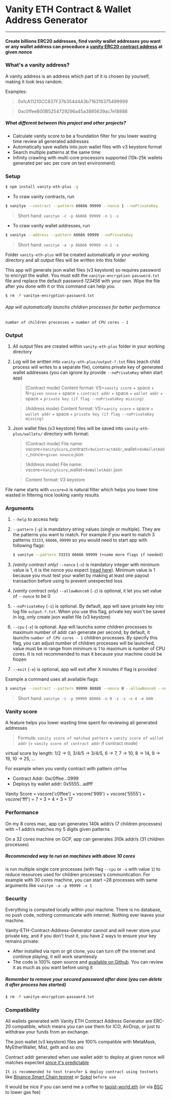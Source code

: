 # Vanity ETH Contract & Wallet Address Generator
---
#### Create billions ERC20 addresses, find vanity wallet addresses you want or any wallet address can proceduce a [vanity ERC20 contract address](https://ethereum.stackexchange.com/questions/760/how-is-the-address-of-an-ethereum-contract-computed) at given nonce

### What's a vanity address?
A vanity address is an address which part of it is chosen by yourself, making it look less random.

Examples:
> 0xfcA11210CC837F37b354d4A3b716316375499999

> 0xc0ffeeB00B5254729296a45a3885639ac7e18888

##### What different between this project and other projects?
- Calculate vanity score to be a foundation filter for you lower wasting time review all generated addresses
- Automatically save wallets into json wallet files with v3 keystore format
- Search multiple patterns at the same time
- Infinity crawling with multi-core processors supported (10k-25k wallets generated per sec per core on test environment)

### Setup
```sh
$ npm install vanity-eth-plus -g
```

- To craw vanity contracts, run
```sh
$ vanitye --contract --pattern 66666 99999 --nonce 1 --noPrivateKey
```
> Short hand: `vanitye -c -p 66666 99999 -n 1 -s`

- To craw vanity wallet addresses, run
```sh
$ vanitye --address --pattern 66666 99999 --noPrivateKey
```
> Short hand: `vanitye -a -p 66666 99999 -n 1 -s`

Folder `vanity-eth-plus` will be created automatically in your working directory and all output files will be written into this folder

This app will generate json wallet files (v3 keystore) so requires password to encrypt the wallet. You must edit the `vanitye-encryption-password.txt` file and replace the default password _123456_ with your own. Wipe the file after you done with it or this command can help you
```sh
$ rm -P vanitye-encryption-password.txt
```

###### App will automatically launchs children processes for better performance
    number of children processes = number of CPU cores - 1

### Output
1. All output files are created within `vanity-eth-plus` folder in your working directory
2. Log will be written into `vanity-eth-plus/output-?.txt` files (each child process will writes to a separate file), contains private key of generated wallet addresses (you can ignore by provide `--noPrivateKey` when start app)
    > (Contract mode) Content format: VS=`vanity score` + space + N=`given nonce` + space + `contract addr` + space + `wallet addr` + space + `private key (if flag --noPrivateKey missing)`

    > (Address mode) Content format: VS=`vanity score` + space + `wallet addr` + space + `private key (if flag --noPrivateKey missing)`
2. Json wallet files (v3 keystore) files will be saved into `vanity-eth-plus/wallets/` directory with format:
    > (Contract mode) File name: vscore=`VanityScore`_contract=`0xContractAddr`_wallet=`0xWalletAddr`_nonce=`given nounce`.json

    > (Address mode) File name: vscore=`VanityScore`_wallet=`0xWalletAddr`.json

    > Content format: V3 keystore

File name starts with `vscore=X` is natural filter which helps you lower time wasted in filtering nice looking vanity results

### Arguments

1. `--help` to access help

2. `--pattern` (`-p`) is mandatory string values (single or multiple). They are the patterns you want to match. For example if you want to match 3 patterns `33333`, `66666`, `99999` so you would need to start app with following flags:
    ```sh
    $ vanitye --pattern 33333 66666 99999 (+some more flags if needed)
    ```

3. _(vanity contract only)_ `--nonce` (`-n`) is mandatory integer with minimum value is 1, it is the nonce you expect ([read here](https://ethereum.stackexchange.com/questions/760/how-is-the-address-of-an-ethereum-contract-computed)). Minimum value is 1 because you must test your wallet by making at least one payout transaction before using to prevent unexpected loss

4. _(vanity contract only)_ `--allowNonce0` (`-z`) is optional, it let you set value of `--nonce` to be 0

5. `--noPrivateKey` (`-s`) is optional. By default, app will save private key into log file `output-?.txt`. When you use this flag, private key won't be saved in log, only create json wallet file (v3 keystore)

6. `--cpu` (`-x`) is optional. App will launchs some children processes to maximum number of addr can generate per second, by default, it launchs `number of CPU cores - 1` children processes. By specify this flag, you can adjust number of children processes will be launched, value must be in range from minimum is 1 to maximum is number of CPU cores. It is not recommended to max it because your machine could be frozen

7. `--exit` (`-e`) is optional, app will exit after X minutes if flag is provided

Example a command uses all available flags:
```sh
$ vanitye --contract --pattern 99999 88888 --nonce 0 --allowNonce0 --noPrivateKey --cpu 4 --exit 600
```

> Short hand: `vanitye -c -p 99999 88888 -n 0 -z -s -x 4 -e 600`
    
### Vanity score
A feature helps you lower wasting time spent for reviewing all generated addresses

> Formula: `vanity score of matched pattern` + `vanity score of wallet addr` (+ `vanity score of contract addr` if contract mode)

virtual score by length: 1/2 → 0, 3/4/5 → 3/4/5, 6 → 7, 7 → 10, 8 → 14, 9 → 19, 10 → 25, ...

For example when you vanity contract with pattern `c0ffee`
- Contract Addr: 0xc0ffee...0999
- Deploys by wallet addr: 0x5555...adfff

Vanity Score = vscore('c0ffee') + vscore('999') + vscore('5555') + vscore('fff') = 7 + 3 + 4 + 3 = 17

### Performance
On my 8 cores mac, app can generates 140k addr/s (7 children processes) with ~1 addr/s matches my 5 digits given patterns

On a 32 cores machine on GCP, app can generates 310k addr/s (31 children processes)

##### Recommended way to run on machines with above 10 cores
is run multiple single core processes (with flag `--cpu` or `-x` with value `1`) to reduce resources used for children processes's communitcation. For example with 30 cores machine, you can start ~28 processes with same arguments like `vanitye -a -p 99999 -x 1`

### Security
Everything is computed locally within your machine. There is no database, no push code, nothing communicate with internet. Nothing ever leaves your machine.

Vanity-ETH-Contract-Address-Generator cannot and will never store your private key, and if you don't trust it, you have 2 ways to ensure your key remains private:
- After installed via npm or git clone, you can turn off the internet and continue playing, it will work seamlessly
- The code is 100% open source and [available on Github](https://github.com/TaoistWorld/Vanity-ETH-Contract-Address-Generator). You can review it as much as you want before using it

##### Remember to remove your secured password after done (you can delete it after process has started)

```sh
$ rm -P vanitye-encryption-password.txt
```

### Compatibility
All wallets generated with Vanity ETH Contract Address Generator are ERC-20 compatible, which means you can use them for ICO, AirDrop, or just to withdraw your funds from an exchange.

The json wallet (v3 keystore) files are 100% compatible with MetaMask, MyEtherWallet, Mist, geth and so ons

Contract addr generated when use wallet addr to deploy at given nonce will matches expected [since it's predictable](https://ethereum.stackexchange.com/questions/760/how-is-the-address-of-an-ethereum-contract-computed)

`It is recommended to test transfer & deploy contract using testnets` like [Binance Smart Chain testnet](https://testnet.binance.org/faucet-smart) or [Sokol](https://faucet.poa.network/) `before use`

It would be nice if you can send me a coffee to [taoist-world.eth](https://etherscan.io/address/0xfca11210cc837f37b354d4a3b716316375499999) (or via [BSC](https://bscscan.com/address/0xfcA11210CC837F37b354d4A3b716316375499999) to lower gas fee)